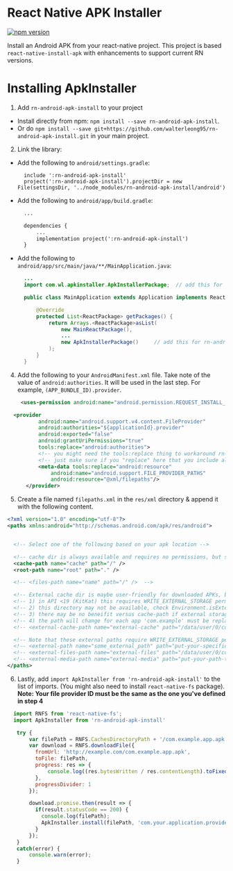 # React Native APK Installer 
[![npm version](https://badge.fury.io/js/rn-android-apk-install.svg)](https://badge.fury.io/js/rn-android-apk-install)


Install an Android APK from your react-native project.
This project is based `react-native-install-apk` with enhancements to support current RN versions.

# Installing ApkInstaller

1. Add `rn-android-apk-install` to your project

  - Install directly from npm: `npm install --save rn-android-apk-install`.
  - Or do `npm install --save git+https://github.com/walterleong95/rn-android-apk-install.git` in your main project.

2. Link the library:

  - Add the following to `android/settings.gradle`:

    ```
      include ':rn-android-apk-install'
      project(':rn-android-apk-install').projectDir = new File(settingsDir, '../node_modules/rn-android-apk-install/android')
    ```

  - Add the following to `android/app/build.gradle`:

    ```xml
      ...

      dependencies {
          ...
          implementation project(':rn-android-apk-install')
      }
    ```

  - Add the following to `android/app/src/main/java/**/MainApplication.java`:

    ```java
      ...
      import com.wl.apkinstaller.ApkInstallerPackage;  // add this for rn-android-apk-install

      public class MainApplication extends Application implements ReactApplication {

          @Override
          protected List<ReactPackage> getPackages() {
              return Arrays.<ReactPackage>asList(
                  new MainReactPackage(),
                  ...
                  new ApkInstallerPackage()     // add this for rn-android-apk-install
              );
          }
      }
    ```
4. Add the following to your `AndroidManifest.xml` file. 
   Take note of the value of `android:authorities`. It will be used in the last step. For example, `(APP_BUNDLE_ID).provider`.
   ```xml
    <uses-permission android:name="android.permission.REQUEST_INSTALL_PACKAGES"/>
   ```
  ```xml
    <provider
            android:name="android.support.v4.content.FileProvider"
            android:authorities="${applicationId}.provider"
            android:exported="false"
            android:grantUriPermissions="true"
            tools:replace="android:authorities">
            <!-- you might need the tools:replace thing to workaround rn-fetch-blob or other definitions of provider -->
            <!-- just make sure if you "replace" here that you include all the paths you are replacing *plus* the cache path we use -->
            <meta-data tools:replace="android:resource"
                android:name="android.support.FILE_PROVIDER_PATHS"
                android:resource="@xml/filepaths"/>
        </provider>
  ```
5. Create a file named `filepaths.xml` in the `res/xml` directory & append it with the following content.
  ```xml
  <?xml version="1.0" encoding="utf-8"?>
<paths xmlns:android="http://schemas.android.com/apk/res/android">


    <!-- Select one of the following based on your apk location -->

    <!-- cache dir is always available and requires no permissions, but space may be limited -->
    <cache-path name="cache" path="/" />
    <root-path name="root" path="." />

    <!-- <files-path name="name" path="/" />  -->

    <!-- External cache dir is maybe user-friendly for downloaded APKs, but you must be careful. -->
    <!-- 1) in API <19 (KitKat) this requires WRITE_EXTERNAL_STORAGE permission. >=19, no permission -->
    <!-- 2) this directory may not be available, check Environment.isExternalStorageEmulated(file) to see -->
    <!-- 3) there may be no beneifit versus cache-path if external storage is emulated. Check Environment.isExternalStorageEmulated(File) to verify -->
    <!-- 4) the path will change for each app 'com.example' must be replaced by your application package -->
    <!-- <external-cache-path name="external-cache" path="/data/user/0/com.example/cache" /> -->

    <!-- Note that these external paths require WRITE_EXTERNAL_STORAGE permission -->
    <!-- <external-path name="some_external_path" path="put-your-specific-external-path-here" />  -->
    <!-- <external-files-path name="external-files" path="/data/user/0/com.example/cache" />  -->
    <!-- <external-media-path name="external-media" path="put-your-path-to-media-here" />  -->
</paths>
  ```

6. Lastly, add `import ApkInstaller from 'rn-android-apk-install'` to the list of imports. (You might also need to install `react-native-fs` package). **Note: Your file provider ID must be the same as the one you've defined in step 4**

  ```javascript
    import RNFS from 'react-native-fs';
    import ApkInstaller from 'rn-android-apk-install'

     try {
         var filePath = RNFS.CachesDirectoryPath + '/com.example.app.apk';
         var download = RNFS.downloadFile({
           fromUrl: 'http://example.com/com.example.app.apk',
           toFile: filePath,
           progress: res => {
               console.log((res.bytesWritten / res.contentLength).toFixed(2));
           },
           progressDivider: 1
         });

         download.promise.then(result => {
           if(result.statusCode == 200) {
             console.log(filePath);
             ApkInstaller.install(filePath, 'com.your.application.provider');
           }
         });
     }
     catch(error) {
         console.warn(error);
     }
  ```
